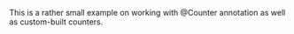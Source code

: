 This is a rather small example on working with @Counter annotation as well as custom-built counters.
